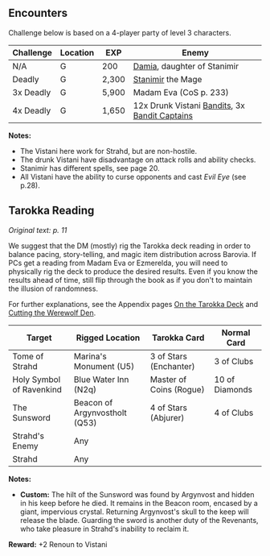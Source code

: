 
Encounters
----------

Challenge below is based on a 4-player party of level 3 characters.

Challenge | Location | EXP | Enemy
--------- | -------- | --- | -----
N/A | G | 200 | [Damia](images/spy.png), daughter of Stanimir
Deadly | G | 2,300 | [Stanimir](images/mage.png) the Mage
3x Deadly | G | 5,900 | Madam Eva (CoS p. 233)
4x Deadly | G | 1,650 | 12x Drunk Vistani [Bandits](images/bandit.png), 3x [Bandit Captains](images/bandit-captain.png)

**Notes:**

- The Vistani here work for Strahd, but are non-hostile.
- The drunk Vistani have disadvantage on attack rolls and ability checks.
- Stanimir has different spells, see page 20.
- All Vistani have the ability to curse opponents and cast *Evil Eye* (see p.28).

Tarokka Reading
---------------

*Original text: p. 11*

We suggest that the DM (mostly) rig the Tarokka deck reading in order to
balance pacing, story-telling, and magic item distribution across Barovia.
If PCs get a reading from Madam Eva or Ezmerelda, you will need to
physically rig the deck to produce the desired results. Even if you know the
results ahead of time, still flip through the book as if you don't to maintain
the illusion of randomness.

For further explanations, see the Appendix pages [On the Tarokka Deck](tarokka)
and [Cutting the Werewolf Den](werewolves).

Target | Rigged Location | Tarokka Card | Normal Card
------ | --------------- | ------------ | -----------
Tome of Strahd | Marina's Monument (U5) | 3 of Stars (Enchanter) | 3 of Clubs
Holy Symbol of Ravenkind | Blue Water Inn (N2q) | Master of Coins (Rogue) | 10 of Diamonds
The Sunsword | Beacon of Argynvostholt (Q53) | 4 of Stars (Abjurer) | 4 of Clubs
Strahd's Enemy | Any |  |
Strahd | Any |  |

**Notes:**

- **Custom:** The hilt of the Sunsword was found by Argynvost and hidden in
his keep before he died. It remains in the Beacon room, encased by a giant,
impervious crystal. Returning Argynvost's skull to the keep will release the
blade. Guarding the sword is another duty of the Revenants, who take
pleasure in Strahd's inability to reclaim it.

**Reward:** +2 Renoun to Vistani
